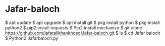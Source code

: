 # Jafar-baloch
$ apt update
$ apt upgrade 
$ apt install git
$ pkg install python
$ pkg install python2
$ pip2 install requests
$ Pip2 install mechanize
$ git clone https://github.com/jafaralikhankhoso/Jafar-baloch.git
$ ls
$ cd Jafar baloch
$ Python2 Jafarbaloch.py
